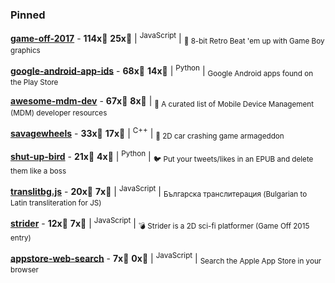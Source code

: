 ### Pinned

**[game-off-2017](https://github.com/kenamick/game-off-2017)** - **114x**:star2: **25x**:eyes: | <sup>JavaScript</sup> | <sub>👊  8-bit Retro Beat 'em up with Game Boy graphics </sub>

**[google-android-app-ids](https://github.com/petarov/google-android-app-ids)** - **68x**:star2: **14x**:eyes: | <sup>Python</sup> | <sub>Google Android apps found on the Play Store</sub>

**[awesome-mdm-dev](https://github.com/petarov/awesome-mdm-dev)** - **67x**:star2: **8x**:eyes: | <sub>:iphone: A curated list of Mobile Device Management (MDM) developer resources</sub>

**[savagewheels](https://github.com/kenamick/savagewheels)** - **33x**:star2: **17x**:eyes: | <sup>C++</sup> | <sub>:checkered_flag: 2D car crashing game armageddon</sub>

**[shut-up-bird](https://github.com/petarov/shut-up-bird)** - **21x**:star2: **4x**:eyes: | <sup>Python</sup> | <sub>:bird: Put your tweets/likes in an EPUB and delete them like a boss</sub>

**[translitbg.js](https://github.com/petarov/translitbg.js)** - **20x**:star2: **7x**:eyes: | <sup>JavaScript</sup> | <sub>Българска транслитерация (Bulgarian to Latin transliteration for JS)</sub>

**[strider](https://github.com/kenamick/strider)** - **12x**:star2: **7x**:eyes: | <sup>JavaScript</sup> | <sub>:bomb: Strider is a 2D sci-fi platformer (Game Off 2015 entry)</sub>

**[appstore-web-search](https://github.com/petarov/appstore-web-search)** - **7x**:star2: **0x**:eyes: | <sup>JavaScript</sup> | <sub>Search the Apple App Store in your browser</sub>

